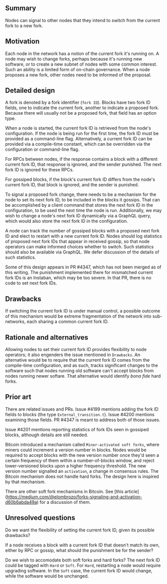 ## Summary
[summary]: #summary

Nodes can signal to other nodes that they intend to switch from the current fork to a new fork.

## Motivation
[motivation]: #motivation

Each node in the network has a notion of the current fork it's running on. A node may wish to
change forks, perhaps because it's running new software, or to create a new subnet of nodes with
some common interest. Such an ability is a limited form of on-chain governance. When a node
proposes a new fork, other nodes need to be informed of the proposal.

## Detailed design
[detailed-design]: #detailed-design

A fork is denoted by a fork identifier (`fork ID`). Blocks have two fork ID fields, one to
indicate the current fork, another to indicate a proposed fork. Because there will usually
not be a proposed fork, that field has an option type.

When a node is started, the current fork ID is retrieved from the node's configuration.
If the node is being run for the first time, the fork ID must be provided as a command-line
flag. Alternatively, a current fork ID can be provided via a compile-time constant,
which can be overridden via the configuration or command-line flag.

For RPCs between nodes, if the response contains a block with a different current fork ID,
that response is ignored, and the sender punished. The next fork ID is ignored for these RPCs.

For gossiped blocks, if the block's current fork ID differs from the node's current fork ID,
that block is ignored, and the sender is punished.

To signal a proposed fork change, there needs to be a mechanism for the node to set its
next fork ID, to be included in the blocks it gossips. That can be accomplished by a
client command that stores the next fork ID in the configuration, to be used the
next time the node is run. Additionally, we may wish to change a node's next fork ID
dynamically via a GraphQL query, which would also store the next fork ID in the configuration.

A node can track the number of gossiped blocks with a proposed next fork ID and elect to
restart with a new current fork ID. Nodes should log statistics of proposed next fork IDs that
appear in received gossip, so that node operators can make informed choices whether
to switch. Such statistics should also be available via GraphQL. We defer discussion
of the details of such statistics.

Some of this design appears in PR #4347, which has not been merged as of this writing.
The punishment implemented there for mismatched current fork IDs is an Instaban, which
may be too severe. In that PR, there is no code to set next fork IDs.

## Drawbacks
[drawbacks]: #drawbacks

If switching the current fork ID is under manual control, a possible outcome of this mechanism
would be extreme fragmentation of the network into sub-networks, each sharing a common
current fork ID.

## Rationale and alternatives
[rationale-and-alternatives]: #rationale-and-alternatives

Allowing nodes to set their current fork ID provides flexibility to node operators; it also
engenders the issue mentioned in `Drawbacks`. An alternative would be to require that the
current fork ID comes from the compile-time configuration, and as such, tracks significant
changes to the software such that nodes running old software can't accept blocks from
nodes running newer softare. That alternative would identify *bona fide* hard forks.

## Prior art
[prior-art]: #prior-art

There are related issues and PRs. Issue #4199 mentions adding the fork ID fields to
blocks (the type `External_transition.t`). Issue #4200 mentions examining those fields.
PR #4347 is meant to address both of those issues.

Issue #4201 mentions reporting statistics of fork IDs seen in gossiped blocks, although
details are still needed.

Bitcoin introduced a mechanism called `Miner-activated soft forks`, where miners could
increment a version number in blocks. Nodes would be required to accept blocks with
the new version number once they'd seen a certain frequency of them within a
number-of-blocks window, and reject lower-versioned blocks upon a higher frequency threshold.
The new version number signalled an `activation`, a change in consensus rules. The Bitcoin
mechanism does not handle hard forks. The design here is inspired by that mechanism.

There are other soft fork mechanisms in Bitcoin. See [this article] (https://medium.com/@elombrozo/forks-signaling-and-activation-d60b6abda49a)
for a discussion of them.

## Unresolved questions
[unresolved-questions]: #unresolved-questions

Do we want the flexibility of setting the current fork ID, given its possible drawbacks?

If a node receives a block with a current fork ID that doesn't match its own, either by RPC or gossip, what
should the punishment be for the sender?

Do we wish to accomodate both soft forks and hard forks? The next fork ID could be tagged with `Hard` or `Soft`.
For `Hard`, restarting a node would require upgrading software. In the `Soft` case, the current
fork ID would change, while the software would be unchanged.
